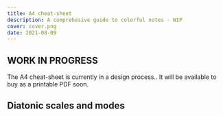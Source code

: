 ```yaml
---
title: A4 cheat-sheet
description: A comprehesive guide to colorful notes - WIP
cover: cover.png
date: 2021-08-09
---
```


## WORK IN PROGRESS

The A4 cheat-sheet is currently in a design process.. It will be available to buy as a printable PDF soon.

<script setup>
import PrintScales from './PrintScales.vue'
</script>

## Diatonic scales and modes

<print-scales   width="100%" class="max-w-55ch" />
<save-svg svg="diatonic"/>
<save-pdf svg="diatonic"/>
